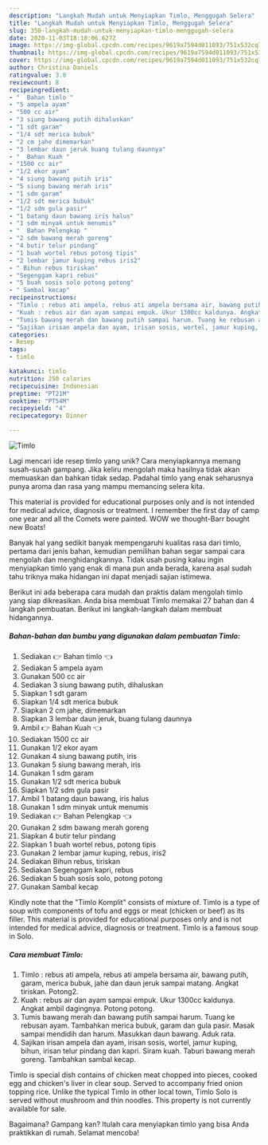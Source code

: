 ```yaml
---
description: "Langkah Mudah untuk Menyiapkan Timlo, Menggugah Selera"
title: "Langkah Mudah untuk Menyiapkan Timlo, Menggugah Selera"
slug: 350-langkah-mudah-untuk-menyiapkan-timlo-menggugah-selera
date: 2020-11-03T18:10:06.627Z
image: https://img-global.cpcdn.com/recipes/9619a7594d011093/751x532cq70/timlo-foto-resep-utama.jpg
thumbnail: https://img-global.cpcdn.com/recipes/9619a7594d011093/751x532cq70/timlo-foto-resep-utama.jpg
cover: https://img-global.cpcdn.com/recipes/9619a7594d011093/751x532cq70/timlo-foto-resep-utama.jpg
author: Christina Daniels
ratingvalue: 3.8
reviewcount: 8
recipeingredient:
- "  Bahan timlo "
- "5 ampela ayam"
- "500 cc air"
- "3 siung bawang putih dihaluskan"
- "1 sdt garam"
- "1/4 sdt merica bubuk"
- "2 cm jahe dimemarkan"
- "3 lembar daun jeruk buang tulang daunnya"
- "  Bahan Kuah "
- "1500 cc air"
- "1/2 ekor ayam"
- "4 siung bawang putih iris"
- "5 siung bawang merah iris"
- "1 sdm garam"
- "1/2 sdt merica bubuk"
- "1/2 sdm gula pasir"
- "1 batang daun bawang iris halus"
- "1 sdm minyak untuk menumis"
- "  Bahan Pelengkap "
- "2 sdm bawang merah goreng"
- "4 butir telur pindang"
- "1 buah wortel rebus potong tipis"
- "2 lembar jamur kuping rebus iris2"
- " Bihun rebus tiriskan"
- "Segenggam kapri rebus"
- "5 buah sosis solo potong potong"
- " Sambal kecap"
recipeinstructions:
- "Timlo : rebus ati ampela, rebus ati ampela bersama air, bawang putih, garam, merica bubuk, jahe dan daun jeruk sampai matang. Angkat tiriskan. Potong2."
- "Kuah : rebus air dan ayam sampai empuk. Ukur 1300cc kaldunya. Angkat ambil dagingnya. Potong potong."
- "Tumis bawang merah dan bawang putih sampai harum. Tuang ke rebusan ayam. Tambahkan merica bubuk, garam dan gula pasir. Masak sampai mendidih dan harum. Masukkan daun bawang. Aduk rata."
- "Sajikan irisan ampela dan ayam, irisan sosis, wortel, jamur kuping, bihun, irisan telur pindang dan kapri. Siram kuah. Taburi bawang merah goreng. Tambahkan sambal kecap."
categories:
- Resep
tags:
- timlo

katakunci: timlo 
nutrition: 250 calories
recipecuisine: Indonesian
preptime: "PT21M"
cooktime: "PT54M"
recipeyield: "4"
recipecategory: Dinner

---
```



![Timlo](https://img-global.cpcdn.com/recipes/9619a7594d011093/751x532cq70/timlo-foto-resep-utama.jpg)

Lagi mencari ide resep timlo yang unik? Cara menyiapkannya memang susah-susah gampang. Jika keliru mengolah maka hasilnya tidak akan memuaskan dan bahkan tidak sedap. Padahal timlo yang enak seharusnya punya aroma dan rasa yang mampu memancing selera kita.

This material is provided for educational purposes only and is not intended for medical advice, diagnosis or treatment. I remember the first day of camp one year and all the Comets were painted. WOW we thought-Barr bought new Boats!

Banyak hal yang sedikit banyak mempengaruhi kualitas rasa dari timlo, pertama dari jenis bahan, kemudian pemilihan bahan segar sampai cara mengolah dan menghidangkannya. Tidak usah pusing kalau ingin menyiapkan timlo yang enak di mana pun anda berada, karena asal sudah tahu triknya maka hidangan ini dapat menjadi sajian istimewa.


Berikut ini ada beberapa cara mudah dan praktis dalam mengolah timlo yang siap dikreasikan. Anda bisa membuat Timlo memakai 27 bahan dan 4 langkah pembuatan. Berikut ini langkah-langkah dalam membuat hidangannya.

<!--inarticleads1-->

##### Bahan-bahan dan bumbu yang digunakan dalam pembuatan Timlo:

1. Sediakan  👉 Bahan timlo 👈
1. Sediakan 5 ampela ayam
1. Gunakan 500 cc air
1. Sediakan 3 siung bawang putih, dihaluskan
1. Siapkan 1 sdt garam
1. Siapkan 1/4 sdt merica bubuk
1. Siapkan 2 cm jahe, dimemarkan
1. Siapkan 3 lembar daun jeruk, buang tulang daunnya
1. Ambil  👉 Bahan Kuah 👈
1. Sediakan 1500 cc air
1. Gunakan 1/2 ekor ayam
1. Gunakan 4 siung bawang putih, iris
1. Gunakan 5 siung bawang merah, iris
1. Gunakan 1 sdm garam
1. Gunakan 1/2 sdt merica bubuk
1. Siapkan 1/2 sdm gula pasir
1. Ambil 1 batang daun bawang, iris halus
1. Gunakan 1 sdm minyak untuk menumis
1. Sediakan  👉 Bahan Pelengkap 👈
1. Gunakan 2 sdm bawang merah goreng
1. Siapkan 4 butir telur pindang
1. Siapkan 1 buah wortel rebus, potong tipis
1. Gunakan 2 lembar jamur kuping, rebus, iris2
1. Sediakan  Bihun rebus, tiriskan
1. Sediakan Segenggam kapri, rebus
1. Sediakan 5 buah sosis solo, potong potong
1. Gunakan  Sambal kecap


Kindly note that the &#34;Timlo Komplit&#34; consists of mixture of. Timlo is a type of soup with components of tofu and eggs or meat (chicken or beef) as its filler. This material is provided for educational purposes only and is not intended for medical advice, diagnosis or treatment. Timlo is a famous soup in Solo. 

<!--inarticleads2-->

##### Cara membuat Timlo:

1. Timlo : rebus ati ampela, rebus ati ampela bersama air, bawang putih, garam, merica bubuk, jahe dan daun jeruk sampai matang. Angkat tiriskan. Potong2.
1. Kuah : rebus air dan ayam sampai empuk. Ukur 1300cc kaldunya. Angkat ambil dagingnya. Potong potong.
1. Tumis bawang merah dan bawang putih sampai harum. Tuang ke rebusan ayam. Tambahkan merica bubuk, garam dan gula pasir. Masak sampai mendidih dan harum. Masukkan daun bawang. Aduk rata.
1. Sajikan irisan ampela dan ayam, irisan sosis, wortel, jamur kuping, bihun, irisan telur pindang dan kapri. Siram kuah. Taburi bawang merah goreng. Tambahkan sambal kecap.


Timlo is special dish contains of chicken meat chopped into pieces, cooked egg and chicken&#39;s liver in clear soup. Served to accompany fried onion topping rice. Unlike the typical Timlo in other local town, Timlo Solo is served without mushroom and thin noodles. This property is not currently available for sale. 

Bagaimana? Gampang kan? Itulah cara menyiapkan timlo yang bisa Anda praktikkan di rumah. Selamat mencoba!
